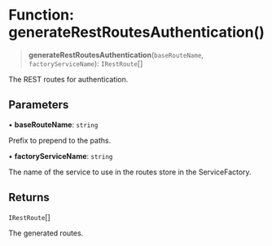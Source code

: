 # Function: generateRestRoutesAuthentication()

> **generateRestRoutesAuthentication**(`baseRouteName`, `factoryServiceName`): `IRestRoute`[]

The REST routes for authentication.

## Parameters

• **baseRouteName**: `string`

Prefix to prepend to the paths.

• **factoryServiceName**: `string`

The name of the service to use in the routes store in the ServiceFactory.

## Returns

`IRestRoute`[]

The generated routes.
